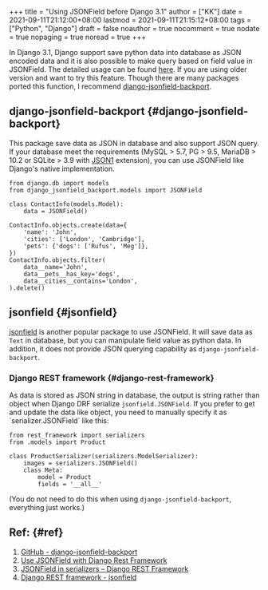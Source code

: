 +++
title = "Using JSONField before Django 3.1"
author = ["KK"]
date = 2021-09-11T21:12:00+08:00
lastmod = 2021-09-11T21:15:12+08:00
tags = ["Python", "Django"]
draft = false
noauthor = true
nocomment = true
nodate = true
nopaging = true
noread = true
+++

In Django 3.1, Django support save python data into database as JSON encoded data and it is also possible to make query based on field value in JSONField. The detailed usage can be found [here](https://docs.djangoproject.com/en/3.2/topics/db/queries/#querying-jsonfield). If you are using older version and want to try this feature. Though there are many packages ported this function, I recommend [django-jsonfield-backport](https://github.com/laymonage/django-jsonfield-backport).


## django-jsonfield-backport {#django-jsonfield-backport}

This package save data as JSON in database and also support JSON query. If your database meet the requirements (MySQL > 5.7, PG > 9.5, MariaDB > 10.2 or SQLite > 3.9 with [JSON1](https://docs.djangoproject.com/en/3.1/ref/databases/#sqlite-json1) extension), you can use JSONField like Django's native implementation.

```python3
from django.db import models
from django_jsonfield_backport.models import JSONField

class ContactInfo(models.Model):
    data = JSONField()

ContactInfo.objects.create(data={
    'name': 'John',
    'cities': ['London', 'Cambridge'],
    'pets': {'dogs': ['Rufus', 'Meg']},
})
ContactInfo.objects.filter(
    data__name='John',
    data__pets__has_key='dogs',
    data__cities__contains='London',
).delete()
```


## jsonfield {#jsonfield}

[jsonfield](https://github.com/rpkilby/jsonfield) is another popular package to use JSONField. It will save data as `Text` in database, but you can manipulate field value as python data. In addition, it does not provide JSON querying capability as `django-jsonfield-backport`.


### Django REST framework {#django-rest-framework}

As data is stored as JSON string in database, the output is string rather than object when Django DRF serialize `jsonfield.JSONField`. If you prefer to get and update the data like object, you need to manually specify it as \`serializer.JSONField\` like this:

```python3
from rest_framework import serializers
from .models import Product

class ProductSerializer(serializers.ModelSerializer):
    images = serializers.JSONField()
    class Meta:
        model = Product
        fields = '__all__'
```

(You do not need to do this when using `django-jsonfield-backport`, everything just works.)


## Ref: {#ref}

1.  [GitHub - django-jsonfield-backport](https://github.com/laymonage/django-jsonfield-backport)
2.  [Use JSONField with Django Rest Framework](https://librenepal.com/article/use-jsonfield-with-django-rest-framework/)
3.  [JSONField in serializers – Django REST Framework](https://www.geeksforgeeks.org/jsonfield-in-serializers-django-rest-framework/)
4.  [Django REST framework - jsonfield](https://www.django-rest-framework.org/api-guide/fields/#jsonfield)
